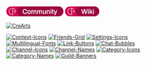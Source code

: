 [![Community](https://raw.githubusercontent.com/CorellanStoma/CorellanStoma/master/shields/community.png)](https://discord.gg/8W8E39Z)
[![Wiki](https://raw.githubusercontent.com/CorellanStoma/CorellanStoma/master/shields/wiki.png)](https://crearts.wiki/)

[![CreArts](https://user-images.githubusercontent.com/58918358/125176488-0d74b200-e1d4-11eb-845a-b8ee0e794631.png)](https://github.com/CorellanStoma/CreArts "CreArts Theme")

[<img title="Context-Icons" alt="Context-Icons" src="https://corellanstoma.github.io/Assets/projects/Context-Icons.png" width="284">](https://github.com/CorellanStoma/Context-Icons)
[<img title="Friends-Grid" alt="Friends-Grid" src="https://corellanstoma.github.io/Assets/projects/Friends-Grid.png" width="284">](https://github.com/CorellanStoma/Friends-Grid)
[<img title="Settings-Icons" alt="Settings-Icons" src="https://corellanstoma.github.io/Assets/projects/Settings-Icons.png" width="284">](https://github.com/CorellanStoma/Settings-Icons)
<br>
[<img title="Multilingual-Fonts" alt="Multilingual-Fonts" src="https://corellanstoma.github.io/Assets/projects/Multilingual-Fonts.png" width="284">](https://github.com/CorellanStoma/Multilingual-Fonts)
[<img title="Link-Buttons" alt="Link-Buttons" src="https://corellanstoma.github.io/Assets/projects/Link-Buttons.png" width="284">](https://github.com/CorellanStoma/Link-Buttons)
[<img title="Chat-Bubbles" alt="Chat-Bubbles" src="https://corellanstoma.github.io/Assets/projects/Chat-Bubbles.png" width="284">](https://github.com/CorellanStoma/Chat-Bubbles)
<br>
[<img title="Channel-Icons" alt="Channel-Icons" src="https://corellanstoma.github.io/Assets/projects/Channel-Icons.png" width="284">](https://github.com/CorellanStoma/Channel-Icons)
[<img title="Channel-Names" alt="Channel-Names" src="https://corellanstoma.github.io/Assets/projects/Channel-Names.png" width="284">](https://github.com/CorellanStoma/Channel-Names)
[<img title="Category-Icons" alt="Category-Icons" src="https://corellanstoma.github.io/Assets/projects/Category-Icons.png" width="284">](https://github.com/CorellanStoma/Category-Icons)
<br>
[<img title="Category-Names" alt="Category-Names" src="https://corellanstoma.github.io/Assets/projects/Category-Names.png" width="284">](https://github.com/CorellanStoma/Category-Names)
[<img title="Guild-Banners" alt="Guild-Banners" src="https://corellanstoma.github.io/Assets/projects/Guild-Banners.png" width="284">](https://github.com/CorellanStoma/Guild-Banners)
